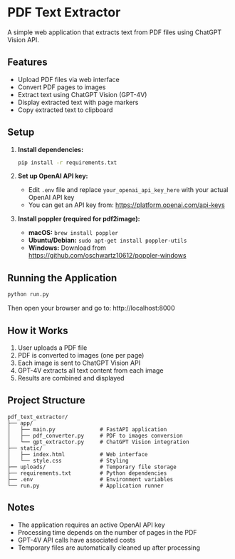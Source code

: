 # PDF Text Extractor

A simple web application that extracts text from PDF files using ChatGPT Vision API.

## Features

- Upload PDF files via web interface
- Convert PDF pages to images
- Extract text using ChatGPT Vision (GPT-4V)
- Display extracted text with page markers
- Copy extracted text to clipboard

## Setup

1. **Install dependencies:**
   ```bash
   pip install -r requirements.txt
   ```

2. **Set up OpenAI API key:**
   - Edit `.env` file and replace `your_openai_api_key_here` with your actual OpenAI API key
   - You can get an API key from: https://platform.openai.com/api-keys

3. **Install poppler (required for pdf2image):**
   - **macOS:** `brew install poppler`
   - **Ubuntu/Debian:** `sudo apt-get install poppler-utils`
   - **Windows:** Download from https://github.com/oschwartz10612/poppler-windows

## Running the Application

```bash
python run.py
```

Then open your browser and go to: http://localhost:8000

## How it Works

1. User uploads a PDF file
2. PDF is converted to images (one per page)
3. Each image is sent to ChatGPT Vision API
4. GPT-4V extracts all text content from each image
5. Results are combined and displayed

## Project Structure

```
pdf_text_extractor/
├── app/
│   ├── main.py              # FastAPI application
│   ├── pdf_converter.py     # PDF to images conversion
│   └── gpt_extractor.py     # ChatGPT Vision integration
├── static/
│   ├── index.html           # Web interface
│   └── style.css            # Styling
├── uploads/                 # Temporary file storage
├── requirements.txt         # Python dependencies
├── .env                     # Environment variables
└── run.py                   # Application runner
```

## Notes

- The application requires an active OpenAI API key
- Processing time depends on the number of pages in the PDF
- GPT-4V API calls have associated costs
- Temporary files are automatically cleaned up after processing